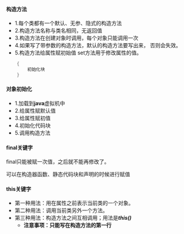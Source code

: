 #### 构造方法

- 1.每个类都有一个默认、无参、隐式的构造方法
- 2.构造方法名称与类名相同，无返回值
- 3.构造方法在创建对象时调用，每个对象只能调用一次
- 4.如果写了带参数的构造方法，默认的构造方法要写出来， 否则会失效。
- 5.构造方法给属性赋初始值		set方法用于修改属性的值。

```java
    {
        初始化块
    }
```

#### 对象初始化

- 1.加载到**java**虚拟机中
- 2.给属性赋默认值
- 3.给属性赋初值
- 4.初始化代码块
- 5.调用构造方法

#### **final**关键字

final只能被赋一次值，之后就不能再修改了。

可以在构造器函数、静态代码块和声明的时候进行赋值



#### **this关键字**

- 第一种用法：用在属性之前表示当前类的一个对象。
- 第二种用法：调用当前类另外一个方法。
- 第三种用法：构造方法之间互相调用；用法是***this()***
  - **注意事项：只能写在构造方法的第一行**

